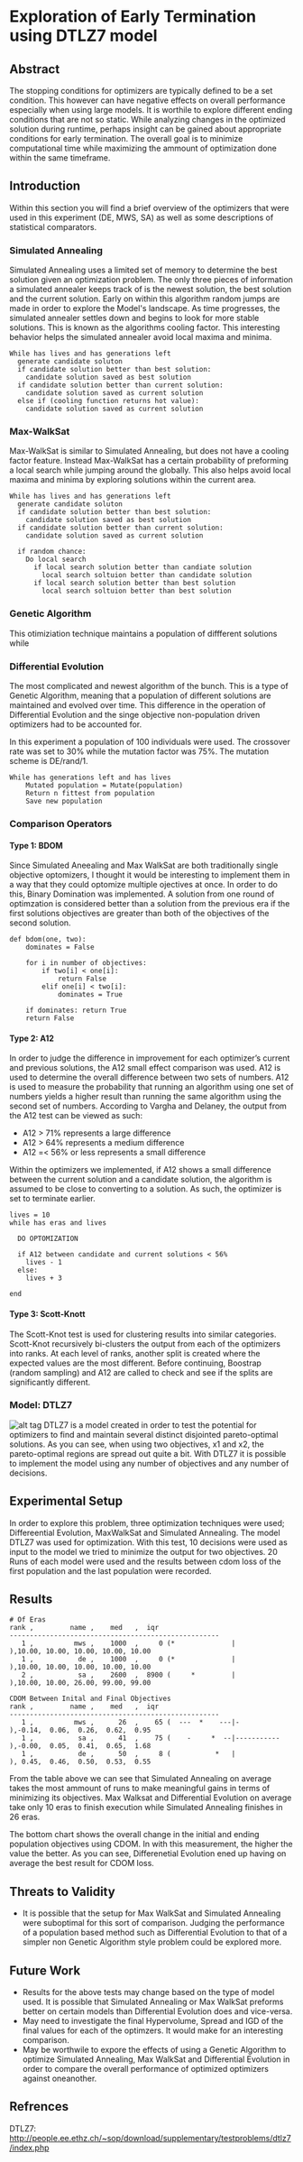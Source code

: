 # Exploration of Early Termination using DTLZ7 model

## Abstract
The stopping conditions for optimizers are typically defined to be a set condition. This however can have negative effects on overall performance especially when using large models. It is worthile to explore different ending conditions that are not so static. While analyzing changes in the optimized solution during runtime, perhaps insight can be gained about appropriate conditions for early termination. The overall goal is to minimize computational time while maximizing the ammount of optimization done within the same timeframe.

## Introduction
Within this section you will find a brief overview of the optimizers that were used in this experiment (DE, MWS, SA) as well as some descriptions of statistical comparators.

### Simulated Annealing
Simulated Annealing uses a limited set of memory to determine the best solution given an optimization problem. The only three pieces of information a simulated annealer keeps track of is the newest solution, the best solution and the current solution. Early on within this algorithm random jumps are made in order to explore the Model's landscape. As time progresses, the simulated annealer settles down and begins to look for more stable solutions. This is known as the algorithms cooling factor. This interesting behavior helps the simulated annealer avoid local maxima and minima.
```
While has lives and has generations left
  generate candidate soluton
  if candidate solution better than best solution:
    candidate solution saved as best solution
  if candidate solution better than current solution:
    candidate solution saved as current solution
  else if (cooling function returns hot value):
    candidate solution saved as current solution
```

### Max-WalkSat
Max-WalkSat is similar to Simulated Annealing, but does not have a cooling factor feature. Instead Max-WalkSat has a certain probability of preforming a local search while jumping around the globally. This also helps avoid local maxima and minima by exploring solutions within the current area.

```
While has lives and has generations left
  generate candidate soluton
  if candidate solution better than best solution:
    candidate solution saved as best solution
  if candidate solution better than current solution:
    candidate solution saved as current solution
  
  if random chance:
    Do local search
      if local search solution better than candiate solution
        local search soltuion better than candidate solution
      if local search solution better than best solution
        local search soltuion better than best solution
```

### Genetic Algorithm
This otimiziation technique maintains a population of diffferent solutions while 

### Differential Evolution
The most complicated and newest algorithm of the bunch. This is a type of Genetic Algorithm, meaning that a population of different solutions are maintained and evolved over time. This difference in the operation of Differential Evolution and the singe objective non-population driven optimizers had to be accounted for.

In this experiment a population of 100 individuals were used. The crossover rate was set to 30% while the mutation factor was 75%. The mutation scheme is DE/rand/1.
```
While has generations left and has lives
	Mutated population = Mutate(population)
	Return n fittest from population
	Save new population	
```

### Comparison Operators
#### Type 1: BDOM
Since Simulated Aneealing and Max WalkSat are both traditionally single objective optomizers, I thought it would be interesting to implement them in a way that they could optomize multiple ojectives at once. In order to do this, Binary Domination was implemented. A solution from one round of optimzation is considered better than a solution from the previous era if the first solutions objectives are greater than both of the objectives of the second solution.

```
def bdom(one, two):
    dominates = False
    
    for i in number of objectives:
        if two[i] < one[i]:
            return False
        elif one[i] < two[i]:
            dominates = True
    
    if dominates: return True
    return False
```

#### Type 2: A12
In order to judge the difference in improvement for each optimizer’s current and previous solutions, the A12 small effect comparison was used. A12 is used to determine the overall difference between two sets of numbers. A12 is used to measure the probability that running an algorithm using one set of numbers yields a higher result than running the same algorithm using the second set of numbers. According to Vargha and Delaney, the output from the A12 test can be viewed as such:

-	A12 > 71% represents a large difference
-	A12 > 64% represents a medium difference
-	A12 =< 56% or less represents a small difference

Within the optimizers we implemented, if A12 shows a small difference between the current solution and a candidate solution, the algorithm is assumed to be close to converting to a solution. As such, the optimizer is set to terminate earlier.

```
lives = 10
while has eras and lives

  DO OPTOMIZATION

  if A12 between candidate and current solutions < 56%
    lives - 1
  else:
    lives + 3
    
end
```

#### Type 3: Scott-Knott
The Scott-Knot test is used for clustering results into similar categories. Scott-Knot recursively bi-clusters the output from each of the optimizers into ranks. At each level of ranks, another split is created where the expected values are the most different. Before continuing, Boostrap (random sampling) and A12 are called to check and see if the splits are significantly different.

### Model: DTLZ7
![alt tag](http://people.ee.ethz.ch/~sop/download/supplementary/testproblems/dtlz7/images/dtlz7_Formulation.png)
DTLZ7 is a model created in order to test the potential for optimizers to find and maintain several distinct disjointed pareto-optimal solutions. As you can see, when using two objectives, x1 and x2, the pareto-optimal regions are spread out quite a bit. With DTLZ7 it is possible to implement the model using any number of objectives and any number of decisions.

## Experimental Setup
In order to explore this problem, three optimization techniques were used; Differeential Evolution, MaxWalkSat and Simulated Annealing. The model DTLZ7 was used for optimization. With this test, 10 decisions were used as input to the model we tried to minimize the output for two objectives. 20 Runs of each model were used and the results between cdom loss of the first population and the last population were recorded.

## Results

```
# Of Eras
rank ,         name ,    med   ,  iqr 
----------------------------------------------------
   1 ,          mws ,    1000  ,     0 (*              |              ),10.00, 10.00, 10.00, 10.00, 10.00
   1 ,           de ,    1000  ,     0 (*              |              ),10.00, 10.00, 10.00, 10.00, 10.00
   2 ,           sa ,    2600  ,  8900 (     *         |              ),10.00, 10.00, 26.00, 99.00, 99.00

CDOM Between Inital and Final Objectives
rank ,         name ,    med   ,  iqr 
----------------------------------------------------
   1 ,          mws ,      26  ,    65 (  ---  *    ---|-             ),-0.14,  0.06,  0.26,  0.62,  0.95
   1 ,           sa ,      41  ,    75 (    -     *  --|-----------   ),-0.00,  0.05,  0.41,  0.65,  1.68
   1 ,           de ,      50  ,     8 (           *   |              ), 0.45,  0.46,  0.50,  0.53,  0.55
```

From the table above we can see that Simulated Annealing on average takes the most ammount of runs to make meaningful gains in terms of minimizing its objectives. Max Walksat and Differential Evolution on average take only 10 eras to finish execution while Simulated Annealing finishes in 26 eras.

The bottom chart shows the overall change in the initial and ending population objectives using CDOM. In with this measurement, the higher the value the better. As you can see, Differenetial Evolution ened up having on average the best result for CDOM loss.

## Threats to Validity
* It is possible that the setup for Max WalkSat and Simulated Annealing were suboptimal for this sort of comparison. Judging the performance of a population based method such as Differential Evolution to that of a simpler non Genetic Algorithm style problem could be explored more.

## Future Work
* Results for the above tests may change based on the type of model used. It is possible that Simulated Annealing or Max WalkSat preforms better on certain models than Differential Evolution does and vice-versa.
* May need to investigate the final Hypervolume, Spread and IGD of the final values for each of the optimzers. It would make for an interesting comparison.
* May be worthwile to expore the effects of using a Genetic Algorithm to optimize Simulated Annealing, Max WalkSat and Differential Evolution in order to compare the overall performance of optimized optimizers against oneanother.

## Refrences
DTLZ7: http://people.ee.ethz.ch/~sop/download/supplementary/testproblems/dtlz7/index.php
